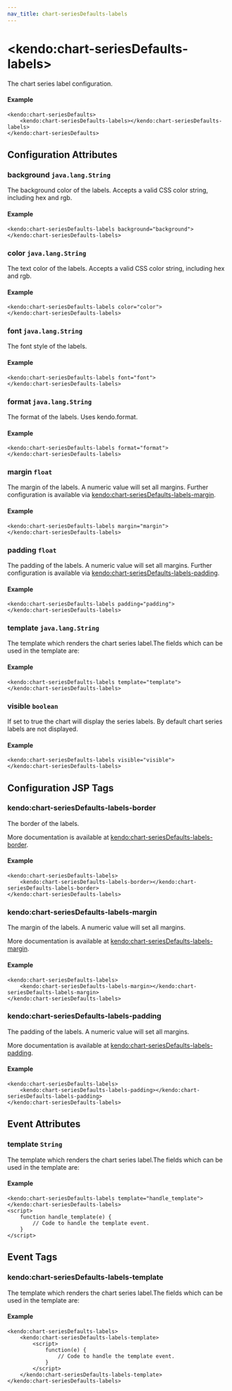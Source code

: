 ```yaml
---
nav_title: chart-seriesDefaults-labels
---
```


# \<kendo:chart-seriesDefaults-labels\>

The chart series label configuration.

#### Example
    <kendo:chart-seriesDefaults>
        <kendo:chart-seriesDefaults-labels></kendo:chart-seriesDefaults-labels>
    </kendo:chart-seriesDefaults>

## Configuration Attributes

### background `java.lang.String`

The background color of the labels. Accepts a valid CSS color string, including hex and rgb.

#### Example
    <kendo:chart-seriesDefaults-labels background="background">
    </kendo:chart-seriesDefaults-labels>

### color `java.lang.String`

The text color of the labels. Accepts a valid CSS color string, including hex and rgb.

#### Example
    <kendo:chart-seriesDefaults-labels color="color">
    </kendo:chart-seriesDefaults-labels>

### font `java.lang.String`

The font style of the labels.

#### Example
    <kendo:chart-seriesDefaults-labels font="font">
    </kendo:chart-seriesDefaults-labels>

### format `java.lang.String`

The format of the labels. Uses kendo.format.

#### Example
    <kendo:chart-seriesDefaults-labels format="format">
    </kendo:chart-seriesDefaults-labels>

### margin `float`

The margin of the labels. A numeric value will set all margins. Further configuration is available via [kendo:chart-seriesDefaults-labels-margin](#kendo-chart-seriesDefaults-labels-margin). 

#### Example
    <kendo:chart-seriesDefaults-labels margin="margin">
    </kendo:chart-seriesDefaults-labels>

### padding `float`

The padding of the labels. A numeric value will set all margins. Further configuration is available via [kendo:chart-seriesDefaults-labels-padding](#kendo-chart-seriesDefaults-labels-padding). 

#### Example
    <kendo:chart-seriesDefaults-labels padding="padding">
    </kendo:chart-seriesDefaults-labels>

### template `java.lang.String`

The template which renders the chart series label.The fields which can be used in the template are:

#### Example
    <kendo:chart-seriesDefaults-labels template="template">
    </kendo:chart-seriesDefaults-labels>

### visible `boolean`

If set to true the chart will display the series labels. By default chart series labels are not displayed.

#### Example
    <kendo:chart-seriesDefaults-labels visible="visible">
    </kendo:chart-seriesDefaults-labels>


##  Configuration JSP Tags

### kendo:chart-seriesDefaults-labels-border

The border of the labels.

More documentation is available at [kendo:chart-seriesDefaults-labels-border](/api/wrappers/jsp/chart/seriesdefaults-labels-border).

#### Example

    <kendo:chart-seriesDefaults-labels>
        <kendo:chart-seriesDefaults-labels-border></kendo:chart-seriesDefaults-labels-border>
    </kendo:chart-seriesDefaults-labels>

### kendo:chart-seriesDefaults-labels-margin

The margin of the labels. A numeric value will set all margins.

More documentation is available at [kendo:chart-seriesDefaults-labels-margin](/api/wrappers/jsp/chart/seriesdefaults-labels-margin).

#### Example

    <kendo:chart-seriesDefaults-labels>
        <kendo:chart-seriesDefaults-labels-margin></kendo:chart-seriesDefaults-labels-margin>
    </kendo:chart-seriesDefaults-labels>

### kendo:chart-seriesDefaults-labels-padding

The padding of the labels. A numeric value will set all margins.

More documentation is available at [kendo:chart-seriesDefaults-labels-padding](/api/wrappers/jsp/chart/seriesdefaults-labels-padding).

#### Example

    <kendo:chart-seriesDefaults-labels>
        <kendo:chart-seriesDefaults-labels-padding></kendo:chart-seriesDefaults-labels-padding>
    </kendo:chart-seriesDefaults-labels>


## Event Attributes

### template `String`

The template which renders the chart series label.The fields which can be used in the template are:


#### Example
    <kendo:chart-seriesDefaults-labels template="handle_template">
    </kendo:chart-seriesDefaults-labels>
    <script>
        function handle_template(e) {
            // Code to handle the template event.
        }
    </script>

## Event Tags

### kendo:chart-seriesDefaults-labels-template

The template which renders the chart series label.The fields which can be used in the template are:


#### Example
    <kendo:chart-seriesDefaults-labels>
        <kendo:chart-seriesDefaults-labels-template>
            <script>
                function(e) {
                    // Code to handle the template event.
                }
            </script>
        </kendo:chart-seriesDefaults-labels-template>
    </kendo:chart-seriesDefaults-labels>

